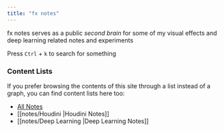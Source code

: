 ```yaml
---
title: "fx notes"
---
```


fx notes serves as a public *second brain* for some of my visual effects and deep learning related notes and experiments

Press `Ctrl` + `k` to search for something

### Content Lists
If you prefer browsing the contents of this site through a list instead of a graph, you can find content lists here too:

- [All Notes](/notes)
- [[notes/Houdini |Houdini Notes]]
- [[notes/Deep Learning |Deep Learning Notes]]